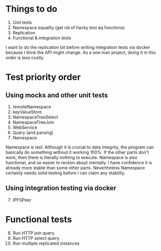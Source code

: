 # Things to do

1. Unit tests
2. Namespace equality (get rid of hacky test eq functions)
3. Replication
4. Functional & integration tests

I want to do the replication bit before writing integration tests via docker because I think the API might change.  As a one man project, doing it in this order is less costly.

# Test priority order

## Using mocks and other unit tests

1. remoteNamespace
2. keyValueStore
3. NamespaceTreeSelect
4. NamespaceTreeJoin
5. WebService
6. Query (and parsing)
7. Namespace

Namespace is last.  Although it is crucial to data integrity, the program can basically do something without it working 100%.  If the other parts don't work, then there is literally nothing to execute.  Namespace is also functional, and so easier to reckon about mentally. I have confidence it is already more stable than some other parts.  Nevertheless Namespace certainly needs solid testing before I can claim any stability.

## Using integration testing via docker

7. IPFSPeer

# Functional tests

8. Run HTTP join query
9. Run HTTP select query
10. Run multiple replicated instances
